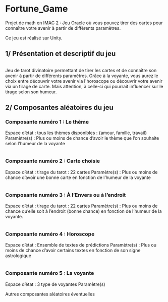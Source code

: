 # Fortune_Game

Projet de math en IMAC 2 :  Jeu Oracle où vous pouvez tirer des cartes pour connaître votre avenir à partir de différents paramètres.

Ce jeu est réalisé sur Unity.

## 1/ Présentation et descriptif du jeu

<a href="https://zupimages.net/viewer.php?id=20/12/ehzu.jpg"><img src="https://zupimages.net/up/20/12/ehzu.jpg" alt="" size="200"/></a>

Jeu de tarot divinatoire permettant de tirer les cartes et de connaître son avenir à partir de différents paramètres. Grâce à la voyante, vous aurez le choix entre découvrir votre avenir via l'horoscope ou découvrir votre avenir via un tirage de carte. Mais attention, à celle-ci qui pourrait influencer sur le tirage selon son humeur.

## 2/ Composantes aléatoires du jeu

### Composante numéro 1 : Le thème

Espace d’état : tous les thèmes disponibles : {amour, famille, travail}
Paramètre(s) : Plus ou moins de chance d’avoir le thème que l’on souhaite selon l’humeur de la voyante

<a href="https://zupimages.net/viewer.php?id=20/12/0yog.jpg"><img src="https://zupimages.net/up/20/12/0yog.jpg" alt="" /></a>

### Composante numéro 2 : Carte choisie

Espace d’état : tirage du tarot : 22 cartes
Paramètre(s) : Plus ou moins de chance d’avoir une bonne carte en fonction de l’humeur de la voyante

<a href="https://zupimages.net/viewer.php?id=20/12/8mt6.png"><img src="https://zupimages.net/up/20/12/8mt6.png" alt="" /></a>

### Composante numéro 3 : À l’Envers ou à l’endroit

Espace d’état : tirage du tarot : 22 cartes
Paramètre(s) : Plus ou moins de chance qu’elle soit à l’endroit (bonne chance) en fonction de l’humeur de la voyante. 

<a href="https://zupimages.net/viewer.php?id=20/12/voxm.jpg"><img src="https://zupimages.net/up/20/12/voxm.jpg" alt="" /></a>

### Composante numéro 4 : Horoscope

Espace d’état : Ensemble de textes de prédictions
Paramètre(s) : Plus ou moins de chance d’avoir certains textes en fonction de son signe astrologique

<a href="https://zupimages.net/viewer.php?id=20/12/v95z.jpg"><img src="https://zupimages.net/up/20/12/v95z.jpg" alt="" /></a>

### Composante numéro 5 : La voyante

Espace d’état : 3 type de voyantes
Paramètre(s)

Autres composantes aléatoires éventuelles



